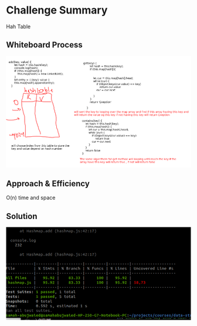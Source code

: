 # Challenge Summary
<!-- Description of the challenge -->
Hah Table
## Whiteboard Process
![](../C30_401js/img/umlhash.png)

## Approach & Efficiency
O(n) time and space
## Solution
![](../C30_401js/img/hashtest.png)
<!-- Show how to run your code, and examples of it in action -->

